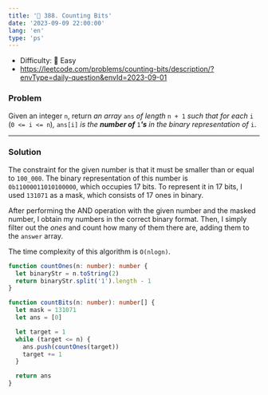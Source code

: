 ```yaml
---
title: '🍰 388. Counting Bits'
date: '2023-09-09 22:00:00'
lang: 'en'
type: 'ps'
---
```


- Difficulty: 🍰 Easy
- https://leetcode.com/problems/counting-bits/description/?envType=daily-question&envId=2023-09-01

### Problem

Given an integer `n`, return _an array_ `ans` _of length_ `n + 1` _such that for each_ `i` (`0 <= i <= n`)_,_ `ans[i]` _is the **number of**_ `1`_**'s** in the binary representation of_ `i`.

---

### Solution

The constraint for the given number is that it must be smaller than or equal to `100_000`. The binary representation of this number is `0b11000011010100000`, which occupies 17 bits. To represent it in 17 bits, I used `131071` as a mask, which consists of 17 ones in binary.

After performing the AND operation with the given number and the masked number, I obtain my numbers in the correct binary format. Then, I simply filter out the _ones_ and count how many of them there are, adding them to the `answer` array.

The time complexity of this algorithm is `O(nlogn)`.

```ts
function countOnes(n: number): number {
  let binaryStr = n.toString(2)
  return binaryStr.split('1').length - 1
}

function countBits(n: number): number[] {
  let mask = 131071
  let ans = [0]

  let target = 1
  while (target <= n) {
    ans.push(countOnes(target))
    target += 1
  }

  return ans
}
```
